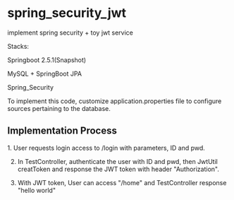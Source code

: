 # spring_security_jwt
implement spring security + toy jwt service

Stacks: 

Springboot 2.5.1(Snapshot)

MySQL + SpringBoot JPA

Spring_Security 


To implement this code, customize application.properties file to configure sources pertaining to the database. 


<h2> Implementation Process</h2>
1. User requests login access to /login with parameters, ID and pwd. 

2. In TestController, authenticate the user with ID and pwd, then JwtUtil creatToken and response the JWT token with header "Authorization". 

3. With JWT token, User can access "/home" and TestController response "hello world" 

